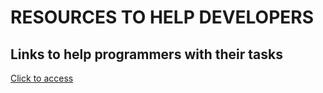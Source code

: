 # RESOURCES TO HELP DEVELOPERS

## Links to help programmers with their tasks

[Click to access](https://andrierlison.github.io/resources-to-help-developers)

